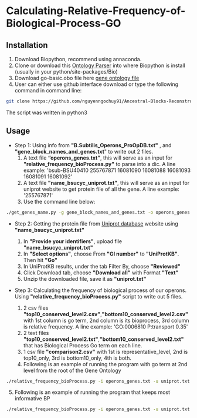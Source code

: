 # Calculating-Relative-Frequency-of-Biological-Process-GO
## Installation
1. Download Biopython, recommend using annaconda.
2. Clone or download this  [Ontology Parser](https://github.com/kkoziara/biopython/tree/master/Bio/Ontology) into where Biopython is install (usually in your python/site-packages/Bio)
3. Download go-basic.obo file here [gene ontology file](http://purl.obolibrary.org/obo/go/go-basic.obo)
4. User can either use github interface download or type the following command in command line:
```bash
git clone https://github.com/nguyenngochuy91/Ancestral-Blocks-Reconstruction
```
The script was written in python3


## Usage
* Step 1: Using info from **"B.Subtilis_Operons_ProOpDB.txt"** , and **"gene_block_names_and_genes.txt**" to write out 2 files.
  1. A text file **“operons_genes.txt”**, this will serve as an input for **"relative_frequency_bioProcess.py"** to parse into a dic. A line example: 'bsub-BSU40410	255767871	16081090	16081088	16081093	16081091	16081092'
  2. A text file **"name_bsucyc_uniprot.txt"**, this will serve as an input for uniprot website to get protein file of all the gene. A line example: '255767871'
  3. Use the command line below: 
```bash
./get_genes_name.py -g gene_block_names_and_genes.txt -o operons_genes.txt -n name_bsucyc_uniprot.txt -r NC_000964.gbk
```
* Step 2: Getting the protein file from [Uniprot database](http://www.uniprot.org/uploadlists/) website using **"name_bsucyc_uniprot.txt"**
  1. In **"Provide your identifiers"**, upload file **"name_bsucyc_uniprot.txt"** 
  2. In **"Select options"**, choose From **"GI number"** to **"UniProtKB"**. Then hit **"Go"**
  3. In UniProtKB results, under the tab Filter By, choose **"Reviewed"**
  4. Click Download tab, choose **"Download all"** with Format **"Text"**
  5. Unzip the downloaded file, save it as **"uniprot.txt"**

* Step 3: Calculating the frequency of biological process of our operons. Using **"relative_frequency_bioProcess.py"** script to write out 5 files.
  1. 2 csv files **"top10_conserved_level2.csv"**,**"bottom10_conserved_level2.csv"** with 1st column is go term, 2nd column is its bioprocess, 3rd column is relative frequency. A line example: 'GO:0006810	P:transport	0.35'
  2. 2 text files **"top10_conserved_level2.txt"**,**"bottom10_conserved_level2.txt"** that has Biological Process Go term on each line. 
  3. 1 csv file **"comparison2.csv"** with 1st is representative_level, 2nd is top10_only, 3rd is bottom10_only, 4th is both.
  4. Following is an example of running the program with go term at 2nd level from the root of the Gene Ontology
```bash
./relative_frequency_bioProcess.py -i operons_genes.txt -u uniprot.txt -s conservedOperonsSorted.txt -l 2 -g go-basic.obo 
```
  5. Following is an example of running the program that keeps most informative BP
```bash
./relative_frequency_bioProcess.py -i operons_genes.txt -u uniprot.txt -s conservedOperonsSorted.txt -g ../go-basic.obo -m leaf
```
